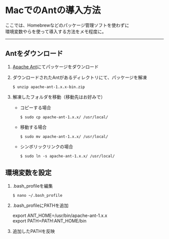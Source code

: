 # MacでのAntの導入方法
ここでは、Homebrewなどのパッケージ管理ソフトを使わずに  
環境変数やらを使って導入する方法をメモ程度に。

---

## Antをダウンロード

1. [Apache Ant](http://ant.apache.org/)にてパッケージをダウンロード

2. ダウンロードされたAntがあるディレクトリにて、パッケージを解凍

    `$ unzip apache-ant-1.x.x-bin.zip`

3. 解凍したフォルダを移動（移動先はお好みで）

    * コピーする場合

        `$ sudo cp apache-ant-1.x.x/ /usr/local/`

    * 移動する場合

        `$ sudo mv apache-ant-1.x.x/ /usr/local/`

    * シンボリックリンクの場合

        `$ sudo ln -s apache-ant-1.x.x/ /usr/local/`

## 環境変数を設定

1. .bash_profileを編集

    `$ nano ~/.bash_profile`

2. .bash_profileにPATHを追加

    export ANT_HOME=/usr/bin/apache-ant-1.x.x  
    export PATH=$PATH:$ANT_HOME/bin

3. 追加したPATHを反映